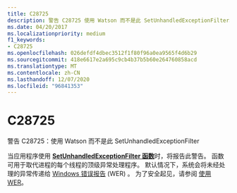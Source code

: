 ```yaml
---
title: C28725
description: 警告 C28725 使用 Watson 而不是此 SetUnhandledExceptionFilter。
ms.date: 04/20/2017
ms.localizationpriority: medium
f1_keywords:
- C28725
ms.openlocfilehash: 026defdf4dbec3512f1f80f96a0ea9565f4d6b29
ms.sourcegitcommit: 418e6617e2a695c9cb4b37b5b60e264760858acd
ms.translationtype: MT
ms.contentlocale: zh-CN
ms.lasthandoff: 12/07/2020
ms.locfileid: "96841353"
---
```

# <a name="c28725"></a>C28725


警告 C28725：使用 Watson 而不是此 SetUnhandledExceptionFilter

当应用程序使用 [**SetUnhandledExceptionFilter 函数**](/windows/win32/api/errhandlingapi/nf-errhandlingapi-setunhandledexceptionfilter)时，将报告此警告。 函数可用于取代进程的每个线程的顶级异常处理程序。 默认情况下，系统会将未经处理的异常传递给 [Windows 错误报告](/windows/desktop/wer/windows-error-reporting) (WER) 。 为了安全起见，请参阅 [使用 WER](/windows/desktop/wer/using-wer)。

 

